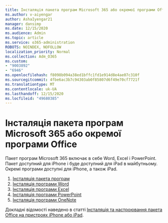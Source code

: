 ```yaml
---
title: Інсталяція пакета програм Microsoft 365 або окремої програми Office
ms.author: v-aiyengar
author: AshaIyengar21
manager: dansimp
ms.date: 12/15/2020
ms.audience: Admin
ms.topic: article
ms.service: o365-administration
ROBOTS: NOINDEX, NOFOLLOW
localization_priority: Normal
ms.collection: Adm_O365
ms.custom:
- "9003892"
- "6946"
ms.openlocfilehash: f8098b094a38ed1bffc1fd1e914d8e4ae07c310f
ms.sourcegitcommit: 4fbe6ac3b7c94303ab0f85807d6f49e70cf7721f
ms.translationtype: MT
ms.contentlocale: uk-UA
ms.lasthandoff: 12/15/2020
ms.locfileid: "49680385"
---
```

# <a name="install-the-microsoft-365-app-bundle-or-an-individual-office-app"></a>Інсталяція пакета програм Microsoft 365 або окремої програми Office

Пакет програм Microsoft 365 включає в себе Word, Excel і PowerPoint. Пакет доступний для iPhone і буде доступний для iPad в майбутньому. Окремі програми доступні для iPhone, а також iPad.

1. [Інсталяція пакета програм](https://go.microsoft.com/fwlink/?linkid=2136762)
1. [Інсталяція програми Word](https://go.microsoft.com/fwlink/?linkid=2136974)
1. [Інсталяція програми Excel](https://go.microsoft.com/fwlink/?linkid=2136975)
1. [Інсталяція програми PowerPoint](https://go.microsoft.com/fwlink/?linkid=2136882)
1. [Інсталяція програми OneNote](https://go.microsoft.com/fwlink/?linkid=2136883)

Докладні відомості наведено в статті [Інсталяція та настроювання пакета Office на пристроях iPhone або iPad](https://go.microsoft.com/fwlink/?linkid=2135560).
